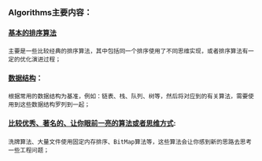 ### Algorithms主要内容：

#### [基本的排序算法](https://github.com/songnick/Algorithms/tree/master/BasicSort)
	主要是一些比较经典的排序算法，其中包括同一个排序使用了不同思维实现，或者排序算法有一定的优化演进过程；

#### [数据结构](https://github.com/songnick/Algorithms/tree/master/DataStructure)：
	根据常用的数据结构为基准，例如：链表、栈、队列、树等，然后将对应到的有关算法，需要使用到这些数据结构罗列到一起；


#### [比较优秀、著名的、让你眼前一亮的算法或者思维方式](https://github.com/songnick/Algorithms/tree/master/AmazyAlgorithm):
	洗牌算法、大量文件使用固定内存排序、BitMap算法等，这些算法会让你感到新的思路去思考一些工程问题；
	